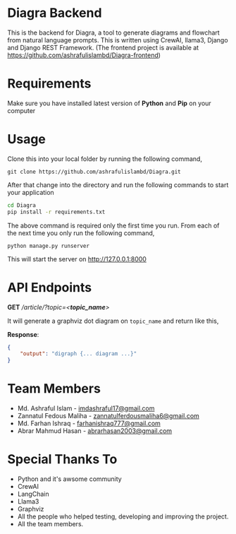 # Diagra Backend
This is the backend for Diagra, a tool to generate diagrams and flowchart from natural language prompts. This is written using CrewAI, llama3, Django and Django REST Framework. (The frontend project is available at https://github.com/ashrafulislambd/Diagra-frontend)

# Requirements
Make sure you have installed latest version of **Python** and **Pip** on your computer

# Usage
Clone this into your local folder by running the following command,

`git clone https://github.com/ashrafulislambd/Diagra.git`

After that change into the directory and run the following commands to start your application

```bash
cd Diagra
pip install -r requirements.txt
```

The above command is required only the first time you run. From each of the next time you only run the following command,

`python manage.py runserver`

This will start the server on http://127.0.0.1:8000 

# API Endpoints

**GET** */article/?topic=<**topic_name**>*

It will generate a graphviz dot diagram on `topic_name` and return like this,

**Response**:

```json
{
    "output": "digraph {... diagram ...}"
}
```

# Team Members
* Md. Ashraful Islam - imdashraful17@gmail.com
* Zannatul Fedous Maliha - zannatulferdousmaliha6@gmail.com
* Md. Farhan Ishraq - farhanishraq777@gmail.com
* Abrar Mahmud Hasan - abrarhasan2003@gmail.com

# Special Thanks To #

* Python and it's awsome community
* CrewAI
* LangChain
* Llama3
* Graphviz
* All the people who helped testing, developing and improving the project.
* All the team members.
